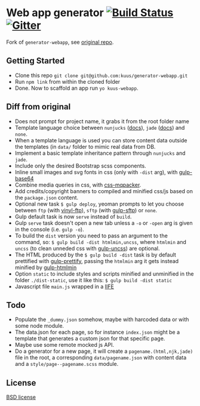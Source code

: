 # Web app generator [![Build Status](https://secure.travis-ci.org/kuus/generator-webapp.svg?branch=master)](http://travis-ci.org/kuus/generator-webapp) [![Gitter](https://img.shields.io/badge/Gitter-Join_the_Yeoman_chat_%E2%86%92-00d06f.svg)](https://gitter.im/yeoman/yeoman)

Fork of `generator-webapp`, see [original repo](https://github.com/yeoman/generator-webapp).

## Getting Started

- Clone this repo `git clone git@github.com:kuus/generator-webapp.git`
- Run `npm link` from within the cloned folder
- Done. Now to scaffold an app run `yo kuus-webapp`.

## Diff from original
 - Does not prompt for project name, it grabs it from the root folder name
 - Template language choice between `nunjucks` ([docs](https://mozilla.github.io/nunjucks/)), `jade` ([docs](http://jade-lang.com/)) and `none`.
 - When a template language is used you can store content data outside the templates (in `data/` folder to mimic real data from DB.
 - Implement a basic template inheritance pattern through `nunjucks` and `jade`.
 - Include only the desired Bootstrap scss components.
 - Inline small images and svg fonts in css (only with `-dist` arg), with [gulp-base64](https://www.npmjs.com/package/gulp-base64)
 - Combine media queries in css, with [css-mqpacker](https://www.npmjs.com/package/css-mqpacker).
 - Add credits/copyright banners to compiled and minified css/js based on the `package.json` content.
 - Optional new task `$ gulp deploy`, yeoman prompts to let you choose between `ftp` (with [vinyl-ftp](https://www.npmjs.com/package/vinyl-ftp)), `sftp` (with [gulp-sftp](https://www.npmjs.com/package/gulp-sftp)) or `none`.
 - Gulp default task is now `serve` instead of `build`.
 - Gulp `serve` task doesn't open a new tab unless a `-o` or `-open` arg is given in the console (i.e. `gulp -o`).
 - To build the `dist` version you need to pass an argument to the command, so: `$ gulp build -dist htmlmin,uncss`, where `htmlmin` and `uncss` (to clean unneded css with [gulp-uncss](https://www.npmjs.com/package/gulp-uncss)) are optional.
 - The HTML produced by the `$ gulp build -dist` task is by default prettified with [gulp-prettify](https://www.npmjs.com/package/gulp-prettify), passing the `htmlmin` arg it gets instead minified by [gulp-htmlmin](https://www.npmjs.com/package/gulp-htmlmin)
 - Option `static` to include styles and scripts minified and unminified in the folder `./dist-static`, use it like this: `$ gulp build -dist static`
 - Javascript file `main.js` wrapped in a [IIFE](http://benalman.com/news/2010/11/immediately-invoked-function-expression/)

## Todo
 - Populate the `_dummy.json` somehow, maybe with harcoded data or with some node module.
 - The data.json for each page, so for instance `index.json` might be a template that generates a custom json for that specific page.
 - Maybe use some remote mocked js API.
 - Do a generator for a new page, it will create a `pagename.(html,njk,jade)` file in the root, a corresponding `data/pagename.json` with content data and a `style/page--pagename.scss` module.

## License

[BSD license](http://opensource.org/licenses/bsd-license.php)

